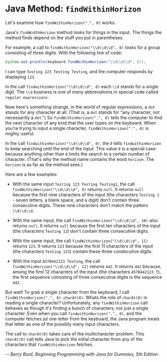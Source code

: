 # Java Method: `findWithinHorizon`

Let's examine how `findWithinHorizon(".", 0)` works.

Java's `findWidthHorizon` method looks for things in the input. The things the method finds depend on the stuff you put in parentheses.

For example, a call to `findWithinHorizon("\\d\\d\\d", 0)` looks for a group consisting of three digits. With the following line of code:

```java
System.out.println(keyboard.findWithinHorizon("\\d\\d\\d", 0));
```

I can type `Testing 123 Testing Testing`, and the computer responds by displaying `123`.

In the call `findwithinHorizon("\\d\\d\\d", 0)` each `\\d` stands for a single digit. The `\\d` business is one of many abbreviations in special code called _`regular expressions`_.

Now here's something strange, in the world of regular expressions, a `dot` stands for any character at all. (That is, a `dot` stands for "any character, not necessarilly a `dot`.") So `findWithinHorizon(".", 0)` tells the computer to find the next character of any kind that the user types on the keyboard. When you're trying to input a single character, `findWithinHorizon(".", 0)` is mighty useful.

In the call `findwithinHorizon("\\d\\d\\d", 0)`, the `0` tells `findwithinHorizon` to keep searching until the end of the input. This value `0` is a special case because anything other than `0` limits the search to a certain number of character. (That's why the method name contains the word _`horizon`_. The _`horizon`_ is as far as the method sees.)

Here are a few examples:

- With the same input `Testing 123 Testing Testing1`, the call `findWithinHorizon("\\d\\d\\d", 9)` returns `null`. It returns `null` because the first nine characters of the input (the characters `Testing 1` - seven letters, a blank space, and a digit) don't contain three consecutive digits. These nine characters don't match the pattern `\\d\\d\\d`.

- With the same input, the call `findWithinHorizon("\\d\\d\\d", 10)` also returns `null`. It returns `null` because the first ten characters of the input (the characters `Testing 12`) don't contain three consecutive digits.

- With the same input, the call `findWithinHorizon("\\d\\d\\d", 11)` returns `123`. It returns `123` because the first 11 characters of the input (the characters `Testing 123`) contain these three condecutive digits.

- With the input `A57B442123 Testing`, the call `findWithinHorizon("\\d\\d\\d", 12)` returns `442`. It returns `442` because, among the first 12 characters of the input (the characters `A57B442123 T`), the first sequence consisting of three consecutive digits is the sequence `442`.

But wait! To grab a single character from the keyboard, I call `findWithinHorizon(".", 0).charAt(0)`. Whats the role of `charAt(0)` in reading a single character? Unfortunately, any `findWithinHorizon` call behaves as though it's finding a bunch of characters, not just a single character. Even when you call `findwithinHorizon(".", 0)`, and the computer fetches jut one letter from the keyboard, the Java program treats that letter as one of the possibly many input characters.

The call to `charAt(0)` takes care of the multicharacter problem. This `charAt(0)` call tells Java to pick the initial character from any of the characters that `findWithinHorizon` fetches.



_-- Berry Burd, Beginning Programming with Java for Dummies, 5th Edition_